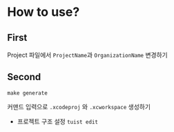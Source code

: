 # How to use?

## First
Project 파일에서 ```ProjectName```과 ```OrganizationName``` 변경하기

## Second
```
make generate
```
커맨드 입력으로 ```.xcodeproj``` 와 ```.xcworkspace``` 생성하기


- 프로젝트 구조 설정
```tuist edit```
